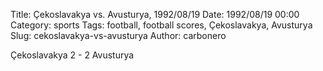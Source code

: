 Title: Çekoslavakya vs. Avusturya, 1992/08/19
Date: 1992/08/19 00:00
Category: sports
Tags: football, football scores, Çekoslavakya, Avusturya
Slug: cekoslavakya-vs-avusturya
Author: carbonero


Çekoslavakya 2 - 2 Avusturya
